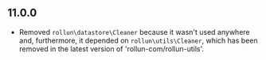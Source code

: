 ## 11.0.0

- Removed `rollun\datastore\Cleaner` because it wasn't used anywhere and, furthermore, it depended on
  `rollun\utils\Cleaner`, which has been removed in the latest version of 'rollun-com/rollun-utils'.
